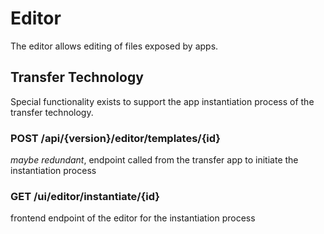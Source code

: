 # Editor

The editor allows editing of files exposed by apps.

## Transfer Technology

Special functionality exists to support the app instantiation process of the transfer technology.

### POST /api/{version}/editor/templates/{id}
*maybe redundant*, endpoint called from the transfer app to initiate the instantiation process

### GET /ui/editor/instantiate/{id}
frontend endpoint of the editor for the instantiation process
